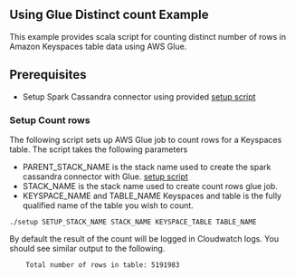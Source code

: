 ## Using Glue Distinct count Example
This example provides scala script for counting distinct number of rows in Amazon Keyspaces table data using AWS Glue. 

## Prerequisites
* Setup Spark Cassandra connector using provided [setup script](../)

### Setup Count rows
The following script sets up AWS Glue job to count rows for a Keyspaces table. The script takes the following parameters 
* PARENT_STACK_NAME is the stack name used to create the spark cassandra connector with Glue. [setup script](../)
* STACK_NAME is the stack name used to create count rows glue job. 
* KEYSPACE_NAME and TABLE_NAME Keyspaces and table is the fully qualified name of the table you wish to count. 


```shell
./setup SETUP_STACK_NAME STACK_NAME KEYSPACE_TABLE TABLE_NAME

```

By default the result of the count will be logged in Cloudwatch logs. You should see similar output to the following. 

```
    Total number of rows in table: 5191983
```
